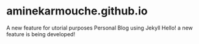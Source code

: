 # aminekarmouche.github.io

A new feature for utorial purposes
Personal Blog using Jekyll
Hello! a new feature is being developed!
